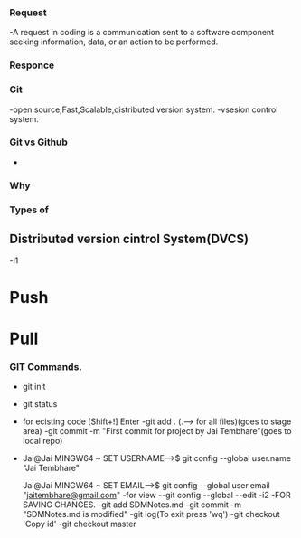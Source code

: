 ### Request
-A request in coding is a communication sent to a software component seeking information, data, or an action to be performed.
### Responce
### Git 
-open source,Fast,Scalable,distributed version system.
-vsesion control system.
### Git vs Github
-
### Why
### Types of 
## Distributed version cintrol System(DVCS)
-i1
# Push
# Pull
### GIT Commands.
- git init
- git status
- for ecisting code [Shift+!] Enter
-git add . (.--> for all files)(goes to stage area)
-git commit -m "First commit for project by Jai Tembhare"(goes to local repo)
-   Jai@Jai MINGW64 ~
    SET USERNAME-->$ git config --global user.name "Jai Tembhare"

    Jai@Jai MINGW64 ~
    SET EMAIL-->$ git config --global user.email "jaitembhare@gmail.com"
-for view --git config --global --edit
-i2
-FOR SAVING CHANGES.
-git add SDMNotes.md
-git commit -m "SDMNotes.md is modified"
-git log(To exit press 'wq')
-git checkout 'Copy id'
-git checkout master

